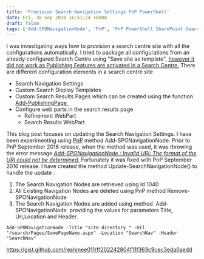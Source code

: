 ```yaml
---
title: 'Provision Search Navigation Settings PnP PowerShell'
date: Fri, 30 Sep 2016 16:51:24 +0000
draft: false
tags: ['Add-SPONavigationNode', 'PnP', 'PnP PowerShell SharePoint Search Navigation Settings', 'PowerShell', 'Remove-SPONavigationNode', 'SharePoint 2013', 'SharePoint Online']
---
```


I was investigating ways how to provision a search centre site with all the configurations automatically. I tried to package all configurations from an already configured Search Centre using "Save site as template", [however it did not work as Publishing Features are activated in a Search Centre.](https://support.microsoft.com/en-gb/kb/2492356) There are different configuration elements in a search centre site

*   Search Navigation Settings
*   Custom Search Display Templates
*   Custom Search Results Pages which can be created using the function [Add-PublishingPage ](http://sharepoint.stackexchange.com/questions/127922/exception-calling-executequery-with-0-arguments-the-remote-server-return)
*   Configure web parts in the search results page
    *   Refinement WebPart
    *   Search Results WebPart

This blog post focuses on updating the Search Navigation Settings. I have been experimenting using [PnP](https://github.com/OfficeDev/PnP-PowerShell/releases) method Add-SPONavigationNode. Prior to PnP September 2016 release, when the method was used, it was throwing the error message _[Add-SPONavigationNode : Invalid URI: The format of the URI could not be determined.](https://github.com/OfficeDev/PnP-PowerShell/issues/396)_ Fortunately it was fixed with PnP September 2016 release. I have created the method Update-SearchNavigationNode() to handle the update .

1.  The Search Navigation Nodes are retrieved using Id 1040
2.  All Existing Navigation Nodes are deleted using PnP method Remove-SPONavigationNode
3.  The Search Navigation Nodes are added using method  Add-SPONavigationNode  providing the values for parameters Title, Url,Location and Header.

`Add-SPONavigationNode -Title "site directory " -Url "/search/Pages/SomePageName.aspx" -Location "SearchNav" -Header "SearchNav"`

https://gist.github.com/reshmee011/ff202242804f11f363c9cec3eda0aedd